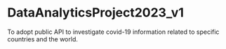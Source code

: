 # DataAnalyticsProject2023_v1
 To adopt public API to investigate covid-19 information related to specific countries and the world. 

